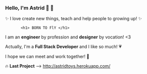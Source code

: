 ### Hello, I'm Astrid 👋 💛 

✨ I love create new things, teach and help people to growing up! ✨ 

           <h1> BORN TO FlY </h1> 
 
I am an **engineer** by profession and **designer** by vocation! <3 

Actually, I'm a **Full Stack Developer** and I like so much! 💗



I hope we can meet and work together! 🙌

🔥 **Last Project** --> http://astridtoys.herokuapp.com/ 

